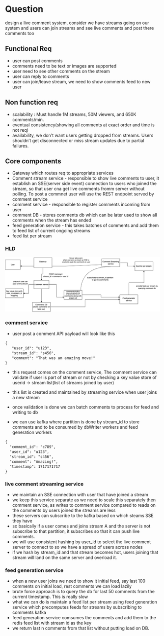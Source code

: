 # Question
design a live comment system, consider we have streams going on our system and users can join streams  and see live comments and post there comments too


## Functional Req
- user can post comments
- comments need to be text or images are supported
- user need to see other comments on the stream
- user can reply to comments
- user can join/leave stream, we need to show comments feed to new user


## Non function req
- scalability : Must handle 1M streams, 50M viewers, and 650K comments/min.
- eventual consistency(showing all comments at exact order and time is not req)
- availability, we don't want users getting dropped from streams. Users shouldn’t get disconnected or miss stream updates due to partial failures.


## Core components
- Gateway which routes req to appropriate services
- Comment stream service - responsible to show live comments to user, it establish an SSE(server side event) connection to users who joined the stream, so that user cna get live comments fromm server without polling. To post a commnet user will use the REST endpoint served by comment service
- comment service - responsible to register comments incoming from user
- comment DB - stores comments db which can be later used to show all comments when the stream has ended
- feed generation service - this takes batches of comments and add them to feed list of current ongoing streams
- feed list per stream

### HLD
![live-comments.drawio.png](live-comments.drawio.png)

### comment service
 - user post a comment API payload will look like this
```
{
   "user_id": "u123",
   "stream_id": "s456",
   "comment": "That was an amazing move!"
}
```
- this request comes on the comment service, The comment service can validate if user is part of stream or not by checking a key value store of userid -> stream list(list of streams joined by user)
- this list is created and maintained by streaming service when user joins a new stream

- once validation is done we can batch comments to process for feed and writing to db
- we can use kafka where partition is done by stream_id to store comments and to be consumed by dbWriter workers and feed generation workers
```
{
  "comment_id": "c789",
  "user_id": "u123",
  "stream_id": "s456",
  "comment": "Amazing!",
  "timestamp": 1717171717
}
```

### live comment streaming service
- we maintain an SSE connection with user that have joined a stream
- we keep this service separate as we need to scale this separately then comment service, as writes to comment service compared to reads on the comments by users joined the streams are less
- these servers can subscribe to the kafka based on which steams SSE they have
- so basically if a user comes and joins stream A and the server is not subscribe to that partition, it subscribes so that it can push live comments.
- we will use consistent hashing by user_id to select the live comment server to connect to so we have a spread of users across nodes
- if we hash by stream_id and that stream becomes hot, users joining that stream will land on the same server and overload it.

### feed generation service
- when a new user joins we need to show it initial feed, say last 100 comments on initial load, rest comments we can load lazily
- brute force approach is to query the db for last 50 comments from the current timestamp. This is really slow
- what we can do is maintain a feed list per stream using feed generation service which precomputes feeds for streams by subscribing to comments kafka
- feed generation service comsumes the comments and add them to the redis feed list with stream id as the key
- we return last n comments from that list without putting load on DB.